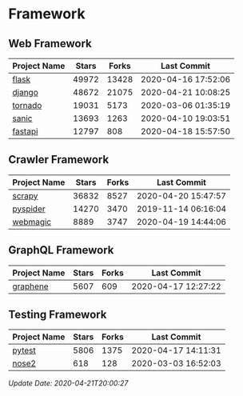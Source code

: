 # Framework

## Web Framework

| Project Name | Stars | Forks | Last Commit |
| ------------ | ----- | ----- | ----------- |
| [flask](https://github.com/pallets/flask) | 49972 | 13428 | 2020-04-16 17:52:06 |
| [django](https://github.com/django/django) | 48672 | 21075 | 2020-04-21 10:08:25 |
| [tornado](https://github.com/tornadoweb/tornado) | 19031 | 5173 | 2020-03-06 01:35:19 |
| [sanic](https://github.com/huge-success/sanic) | 13693 | 1263 | 2020-04-10 19:03:51 |
| [fastapi](https://github.com/tiangolo/fastapi) | 12797 | 808 | 2020-04-18 15:57:50 |

## Crawler Framework

| Project Name | Stars | Forks | Last Commit |
| ------------ | ----- | ----- | ----------- |
| [scrapy](https://github.com/scrapy/scrapy) | 36832 | 8527 | 2020-04-20 15:47:57 |
| [pyspider](https://github.com/binux/pyspider) | 14270 | 3470 | 2019-11-14 06:16:04 |
| [webmagic](https://github.com/code4craft/webmagic) | 8889 | 3747 | 2020-04-19 14:44:06 |

## GraphQL Framework

| Project Name | Stars | Forks | Last Commit |
| ------------ | ----- | ----- | ----------- |
| [graphene](https://github.com/graphql-python/graphene) | 5607 | 609 | 2020-04-17 12:27:22 |

## Testing Framework

| Project Name | Stars | Forks | Last Commit |
| ------------ | ----- | ----- | ----------- |
| [pytest](https://github.com/pytest-dev/pytest) | 5806 | 1375 | 2020-04-17 14:11:31 |
| [nose2](https://github.com/nose-devs/nose2) | 618 | 128 | 2020-03-03 16:52:03 |

*Update Date: 2020-04-21T20:00:27*
